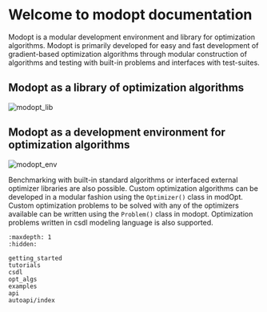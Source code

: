 # Welcome to modopt documentation



Modopt is a modular development environment and library for optimization
algorithms.
Modopt is primarily developed for easy and fast development of 
gradient-based optimization algorithms through modular construction of 
algorithms and testing with built-in problems and interfaces with test-suites.

## Modopt as a library of optimization algorithms

![modopt_lib](/images/modopt_lib.png "Modopt as a library")

## Modopt as a development environment for optimization algorithms

![modopt_env](/images/modopt_env.png "Modopt as a development environment")
<!-- <img src="/images/modopt_env.png" alt='modopt_env' title="Modopt as a development environment" width="150" height="100"/> -->
<!-- <p align="center"> -->
<!-- <img src="images/modopt_env.png" alt='modopt_env'> -->
<!-- </p> -->

Benchmarking with built-in standard algorithms or interfaced external optimizer
libraries are also possible.
Custom optimization algorithms can be developed in a modular fashion using the `Optimizer()` class in modOpt.
Custom optimization problems to be solved with any of the optimizers available can be written using the `Problem()` class in modopt. 
Optimization problems written in csdl modeling language is also supported.

<!-- # Cite us
```none
@article{lsdo2023,
        Author = { Anugrah Jo Joshy, and John T. Hwang},
        Journal = {Name of the journal},
        Title = {A modular development environment and library for optimization
        algorithms},
        pages = {0123},
        year = {2023},
        issn = {0123-4567},
        doi = {https://doi.org/}
        }
``` -->

<!-- Remove/add custom pages from/to toc as per your package's requirement -->

```{toctree}
:maxdepth: 1
:hidden:

getting_started
tutorials
csdl
opt_algs
examples
api
autoapi/index
```
